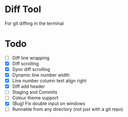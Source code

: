 # Diff Tool

For git diffing in the terminal

# Todo

- [ ] Diff line wrapping
- [x] Diff scrolling
- [x] Sync diff scrolling
- [x] Dynamic line number width
- [x] Line number column text align right
- [x] Diff add header
- [ ] Staging and Commits
- [ ] Colour theme support
- [x] (Bug) Fix double input on windows
- [ ] Runnable from any directory (not just with a git repo)
